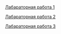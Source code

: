 [Лабараторная работа 1](https://mybinder.org/v2/gh/sevskii111/experimental_data_processing_course/HEAD?urlpath=apps%2FL1.ipynb)

[Лабараторная работа 2](https://mybinder.org/v2/gh/sevskii111/experimental_data_processing_course/HEAD?urlpath=apps%2FL2.ipynb)

[Лабараторная работа 3](https://mybinder.org/v2/gh/sevskii111/experimental_data_processing_course/HEAD?urlpath=apps%2FL3.ipynb)
